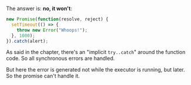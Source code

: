 The answer is: **no, it won't**:

```js run
new Promise(function(resolve, reject) {
  setTimeout(() => {
    throw new Error("Whoops!");
  }, 1000);
}).catch(alert);
```

As said in the chapter, there's an "implicit `try..catch`" around the function code. So all synchronous errors are handled.

But here the error is generated not while the executor is running, but later. So the promise can't handle it. 
